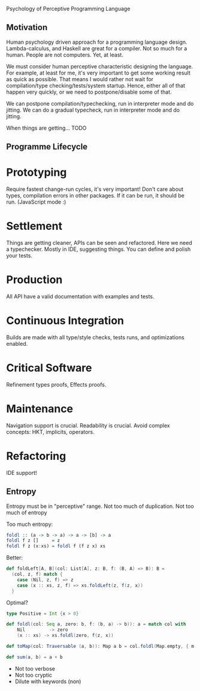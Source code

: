 Psychology of Perceptive Programming Language

Motivation
--
Human psychology driven approach for a programming language design.
Lambda-calculus, and Haskell are great for a compiler. Not so much for a human.
People are not computers. Yet, at least.

We must consider human perceptive characteristic designing the language.
For example, at least for me, it's very important to get some working result as quick as possible.
That means I would rather not wait for compilation/type checking/tests/system startup. 
Hence, either all of that happen very quickly, or we need to postpone/disable some of that.

We can postpone compilation/typechecking, run in interpreter mode and do jitting.
We can do a gradual typecheck, run in interpreter mode and do jitting.

When things are getting... TODO

Programme Lifecycle
--
# Prototyping
 Require fastest change-run cycles, it's very important!
 Don't care about types, compilation errors in other packages. If it can be run, it should be run. (JavaScript mode :)
 
# Settlement
 Things are getting cleaner, APIs can be seen and refactored.
 Here we need a typechecker. Mostly in IDE, suggesting things.
 You can define and polish your tests.

# Production
 All API have a valid documentation with examples and tests.
 
# Continuous Integration
 Builds are made with all type/style checks, tests runs, and optimizations enabled.
  
# Critical Software
 Refinement types proofs, Effects proofs. 
 
# Maintenance
 Navigation support is crucial. Readability is crucial.
 Avoid complex concepts: HKT, implicits, operators.
  
# Refactoring
 IDE support! 

Entropy
--
Entropy must be in "perceptive" range.
Not too much of duplication.
Not too much of entropy

Too much entropy:
```haskell
foldl :: (a -> b -> a) -> a -> [b] -> a
foldl f z []     = z                  
foldl f z (x:xs) = foldl f (f z x) xs
```

Better:
```scala
def foldLeft[A, B](col: List[A], z: B, f: (B, A) => B): B =
  (col, z, f) match {
    case (Nil, z, f) => z
    case (x :: xs, z, f) => xs.foldLeft(z, f(z, x))
  }
```

Optimal?
```scala
type Positive = Int {x > 0} 

def foldl(col: Seq a, zero: b, f: (b, a) -> b)): a = match col with
    Nil         -> zero                  
    (x :: xs) -> xs.foldl(zero, f(z, x))

def toMap(col: Traversable (a, b)): Map a b = col.foldl(Map.empty, { m, pair -> m.insert pair })

def sum(a, b) = a + b 
```



- Not too verbose
- Not too cryptic
- Dilute with keywords (non)



